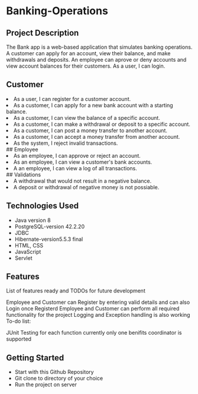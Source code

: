 # Banking-Operations
## Project Description
The Bank app is a web-based application that simulates banking operations. A customer can apply for an account, view their balance, and make withdrawals and deposits. An employee can aprove or deny accounts and view account balances for their customers. As a user, I can login. 
## Customer
<li> As a user, I can register for a customer account. </li>
<li> As a customer, I can apply for a new bank account with a starting balance. </li>
<li> As a customer, I can view the balance of a specific account.</li>
<li> As a customer, I can make a withdrawal or deposit to a specific account. </li>
<li> As a customer, I can post a money transfer to another account. </li>
<li> As a customer, I can accept a money transfer from another account. </li>
<li> As the system, I reject invalid transactions.</li>
## Employee
<li> As an employee, I can approve or reject an account. </li>
<li> As an employee, I can view a customer's bank accounts. </li>
<li> A an employee, I can view a log of all transactions.</li>
## Validations
<li> A withdrawal that would not result in a negative balance. </li>
<li> A deposit or withdrawal of negative money is not possiable.</li>



## Technologies Used
* Java version 8
* PostgreSQL-version 42.2.20
* JDBC
* Hibernate-version5.5.3 final
* HTML, CSS
* JavaScript
* Servlet

## Features
List of features ready and TODOs for future development

Employee and Customer can Register by entering valid details and can also Login once Registerd
Employee and Customer can perform all required functionality for the project
Logging and Exception handling is also working
To-do list:

JUnit Testing for each function
currently only one benifits coordinator is supported
## Getting Started
* Start with this Github Repository
* Git clone to directory of your choice
* Run the project on server
